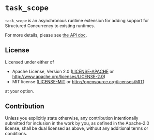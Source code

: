# `task_scope`

`task_scope` is an asynchronous runtime extension for adding support for Structured Concurrency to existing runtimes.

For more details, please see [the API doc](https://docs.rs/task_scope/0.1.0/task_scope/).

## License

Licensed under either of

 * Apache License, Version 2.0
   ([LICENSE-APACHE](LICENSE-APACHE) or http://www.apache.org/licenses/LICENSE-2.0)
 * MIT license
   ([LICENSE-MIT](LICENSE-MIT) or http://opensource.org/licenses/MIT)

at your option.

## Contribution

Unless you explicitly state otherwise, any contribution intentionally submitted
for inclusion in the work by you, as defined in the Apache-2.0 license, shall be
dual licensed as above, without any additional terms or conditions.
